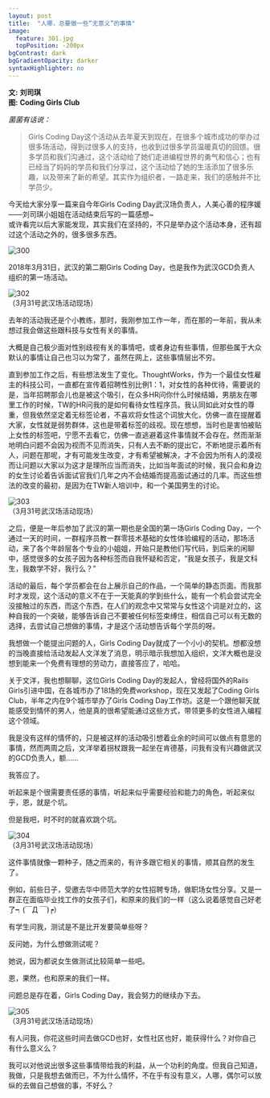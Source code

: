 ```yaml
---
layout: post
title:  "人哪，总要做一些“无意义”的事情"
image:
  feature: 301.jpg
  topPosition: -200px
bgContrast: dark
bgGradientOpacity: darker
syntaxHighlighter: no
---
```


**文:** **刘司琪**  
**图:** **Coding Girls Club**


_菌菌有话说：_

> Girls Coding Day这个活动从去年夏天到现在，在很多个城市成功的举办过很多场活动，得到过很多人的支持，也收到过很多学员温暖真切的回馈。很多学员和我们沟通过，这个活动给了她们走进编程世界的勇气和信心；也有已经当了妈妈的学员和我们分享过，这个活动给了她的生活添加了很多乐趣，以及带来了新的希望。其实作为组织者，一路走来，我们的感触并不比学员少。  

今天给大家分享一篇来自今年Girls  Coding Day武汉场负责人，人美心善的程序媛——刘司琪小姐姐在活动结束后写的一篇感想~  
或许看完以后大家能发现，其实我们在坚持的，不只是举办这个活动本身，还有超过这个活动之外的，很多很多东西。  

![300](../assets/images/300.jpg)  

2018年3月31日，武汉的第二期Girls Coding Day，也是我作为武汉GCD负责人组织的第一场活动。  

![302](../assets/images/302.jpg)  
（3月31号武汉场活动现场）

去年的活动我还是个小教练，那时，我刚参加工作一年，而在那的一年前，我从未想过我会做这些跟科技与女性有关的事情。  

大概是自己极少面对性别歧视有关的事情吧，或者身边有些事情，但那些属于大众默认的事情让自己也习以为常了，虽然在网上，这些事情层出不穷。  

直到参加工作之后，有些想法发生了变化。ThoughtWorks，作为一个最佳女性雇主的科技公司，一直都在宣传着招聘性别比例1：1，对女性的各种优待，需要说的是，当年招聘那会儿也是被这个吸引，在众多HR问你什么时候结婚，男朋友在哪里工作的时候，TW的HR问我的是如何看待女性程序员。我认同如此对女性的尊重，但我依然坚定着无标签论者，不喜欢将女性这个词放大化，仿佛一直在提醒着大家，女性就是弱势群体，这也是带着标签的歧视。现在想想，当时也是害怕被贴上女性的标签吧，宁愿不去看它，仿佛一直逃避着这件事情就不会存在。然而渐渐地明白问题不会因为视而不见而消失，只有人去不断的提出它，不断地提示着所有人，问题在那呢，才有可能发生改变，才有希望被解决，才不会因为所有人的漠视而让问题以大家以为这才是理所应当而消失，比如当年面试的时候，我只会和身边的女生讨论着告诉面试官我们几年之内不会结婚而提高面试通过的几率。而这些想法的改变的最初，是因为在TW新人培训中，和一个美国男生的讨论。  

![303](../assets/images/303.jpg)  
（3月31号武汉场活动现场）

之后，便是一年后参加了武汉的第一期也是全国的第一场Girls Coding Day，一个通过一天的时间，一群程序员教一群零技术基础的女性体验编程的活动，那场活动，来了各个年龄层各个专业的小姐姐，开始只是教他们写代码，到后来的闲聊中，感觉很多的女孩子因为各种标签而自我怀疑和否定，“我是女孩子，我是文科生，我数学不好，我行么？”  

活动的最后，每个学员都会在台上展示自己的作品，一个简单的静态页面。而我那时才发现，这个活动的意义不在于一天能真的学到些什么，能有一个机会尝试完全没接触过的东西，而这个东西，在人们的观念中又常常与女性这个词是对立的，这种自我的一个突破，能够告诉自己不要被任何标签束缚住，相信自己可以有无数的选择，去尝试自己想做的事情，才是这个活动想告诉每个学员的呀。  

我想做一个能提出问题的人，Girls Coding Day就成了一个小小的契机。想都没想的当晚直接给活动发起人文洋发了消息，明示暗示我想加入组织，文洋大概也是没想到能来一个免费有理想的劳动力，直接答应了，哈哈。  

关于文洋，我也想聊聊，这位Girls Coding Day的发起人，曾经将国外的Rails Girls引进中国，在各城市办了18场的免费workshop，现在又发起了Coding Girls Club，半年之内在9个城市举办了Girls Coding Day工作坊。这是一个跟他聊天就能感受到情怀的男人，他是真的很希望能通过这些方式，带领更多的女性进入编程这个领域。  

我是没有这样的情怀的，只是被这样的活动吸引想着业余的时间可以做点有意思的事情，然而两周之后，文洋举着拐杖跟我一起坐在肯德基，问我有没有兴趣做武汉的GCD负责人，额......  

我答应了。  

听起来是个很需要责任感的事情，听起来似乎需要经验和能力的角色，听起来似乎，恩，就是个坑。  

但是我吧，时不时的就喜欢跳个坑。  

![304](../assets/images/304.jpg)  
（3月31号武汉场活动现场）

这件事情就像一颗种子，随之而来的，有许多跟它相关的事情，顺其自然的发生了。  

例如，前些日子，受邀去华中师范大学的女性招聘专场，做职场女性分享。又是一群正在面临毕业找工作的女孩子们，和原来的我们的一样（这么说着感觉自己好老了┑(￣Д ￣)┍）  

有学生问我，测试是不是比开发要简单些呀？  

反问她，为什么想做测试呢？  

她说，因为都说女生做测试比较简单一些吧。  

恩，果然，也和原来的我们一样。  

问题总是存在着，Girls Coding Day，我会努力的继续办下去。  

![305](../assets/images/305.jpg)  
（3月31号武汉场活动现场）

有人问我，你花这些时间去做GCD也好，女性社区也好，能获得什么？对你自己有什么意义么？  

我可以对他说出很多这些事情带给我的利益，从一个功利的角度。但我自己知道，我做，只是我想去做而已，不为什么情怀，不在乎有没有意义，人哪，偶尔可以放纵的去做自己想做的事，不好么？  
